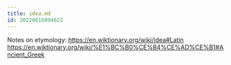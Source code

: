 ```yaml
---
title: idea.md
id: 20220616094622
---
```


Notes on etymology:
https://en.wiktionary.org/wiki/idea#Latin
https://en.wiktionary.org/wiki/%E1%BC%B0%CE%B4%CE%AD%CE%B1#Ancient_Greek